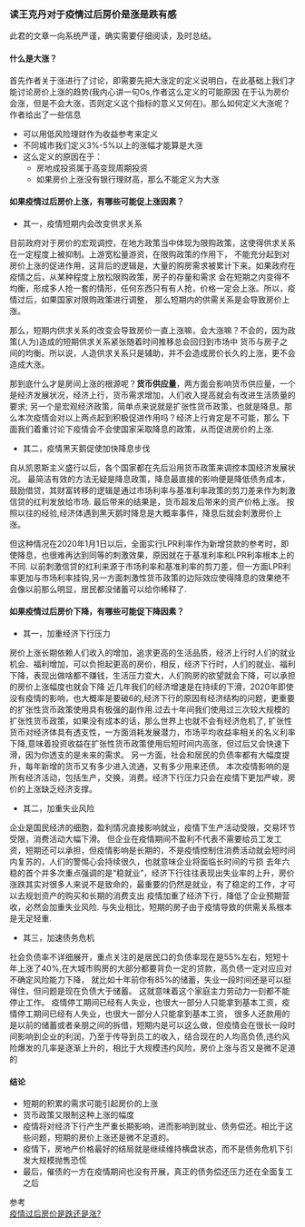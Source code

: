 ### 读王克丹对于疫情过后房价是涨是跌有感

此君的文章一向系统严谨，确实需要仔细阅读，及时总结。

#### 什么是大涨？
首先作者关于涨进行了讨论，即需要先把大涨定的定义说明白，在此基础上我们才能讨论房价上涨的趋势(我内心讲一句Os,作者这么定义的可能原因
在于认为房价会涨，但是不会大涨，否则定义这个指标的意义又何在)。那么如何定义大涨呢？作者给出了一些信息
- 可以用低风险理财作为收益参考来定义
- 不同城市我们定义3%-5%以上的涨幅才能算是大涨
- 这么定义的原因在于：
  - 房地成投资属于高变现周期投资
  - 如果房价上涨没有银行理财高，那么不能定义为大涨

#### 如果疫情过后房价上涨，有哪些可能促上涨因素？

- 其一，疫情短期内会改变供求关系

目前政府对于房价的宏观调控，在地方政策当中体现为限购政策，这使得供求关系在一定程度上被抑制。上游宽松量游资，在限购政策的作用下，
不能充分起到对房价上涨的促进作用，这背后的逻辑是，大量的购房需求被累计下来。如果政府在疫情之后，从某种程度上放松限购政策，房子的存量和需求
会在短期之内变得不均衡，形成多人抢一套的情形，任何东西只有有人抢，价格一定会上涨。所以，疫情过后，如果国家对限购政策进行调整，
那么短期内的供需关系是会导致房价上涨。

那么，短期内供求关系的改变会导致房价一直上涨嘛，会大涨嘛？不会的，因为政策(人为)造成的短期供求关系紧张随着时间推移总会回归到市场中
货币与房子之间的均衡。所以说，人造供求关系只是辅助，并不会造成房价长久的上涨，更不会造成大涨。

那到底什么才是房间上涨的根源呢？**货币供应量**，两方面会影响货币供应量，一个是经济发展状况，经济上行，货币需求增加，人们收入提高就会有改进生活质量的要求;
另一个是宏观经济政策，简单点来说就是扩张性货币政策，也就是降息。那么本次疫情会对以上两点起到积极促进作用吗？经济上行肯定是不可能，那么
下面我们着重讨论下疫情会不会使国家采取降息的政策，从而促进房价的上涨.

- 其二，疫情黑天鹅促使加快降息步伐

自从凯恩斯主义盛行以后，各个国家都在先后沿用货币政策来调控本国经济发展状况。
最简洁有效的方法无疑是降息政策，降息最直接的影响便是降低债务成本，鼓励借贷，其财富转移的逻辑是通过市场利率与基准利率政策的剪刀差来作为刺激信贷的红利发放给市场.
最后带来的结果是，货币超发后带来的资产价格上涨。
按照以往的经验,经济体遇到黑天鹅时降息是大概率事件，降息后就会刺激房价上涨。

但这种情况在2020年1月1日以后，全面实行LPR利率作为新增贷款的参考时，即使降息，也很难再达到同等的刺激效果，原因就在于基准利率和LPR利率根本上的不同.
以前刺激信贷的红利来源于市场利率和基准利率的剪刀差，但一方面LPR利率更加与市场利率挂钩,另一方面刺激性货币政策的边际效应使得降息的效果绝不会像以前那么明显，居民都没储蓄可以给你稀释了.

#### 如果疫情过后房价下降，有哪些可能促下降因素？

- 其一，加重经济下行压力

房价上涨长期依赖人们收入的增加，追求更高的生活品质，经济上行时人们的就业机会、福利增加，可以负担起更高的房价，相反，经济下行时，人们的就业、福利下降，表现出做啥都不赚钱，生活压力变大，人们购房的欲望就会下降，可以承担的房价上涨幅度也就会下降
近几年我们的经济增速是在持续的下滑，2020年即使没有疫情的影响，也大概率是要破6的,经济下行的原因有经济结构的问题，更重要的扩张性货币政策使用具有极强的副作用.过去十年间我们使用过三次较大规模的扩张性货币政策，如果没有成本的话，那么世界上也就不会有经济危机了,
扩张性货币对经济体具有透支性，一方面消耗发展潜力，市场平均收益率相关的名义利率下降,意味着投资收益在扩张性货币政策使用后短时间内高涨，但过后又会快速下滑，因为你透支的是未来的需求。
另一方面，社会和居民的负债率都有大幅度提升，每年新增的货币又有多少进入流通，又有多少用来还债。
本次疫情影响的是所有经济活动，包括生产，交换，消费。经济下行压力只会在疫情下更加严峻，房价的上涨缺乏经济支撑。

- 其二，加重失业风险

企业是国民经济的细胞，盈利情况直接影响就业，疫情下生产活动受限，交易环节受限，消费活动大幅下滑。
但企业在疫情期间不盈利不代表不需要给员工发工资，短期还可以承担，但疫情影响是长期的，不是疫情控制住消费活动就会短时间内复苏的，人们的警惕心会持续很久，也就意味企业将面临长时间的亏损
去年六稳的首个并多次重点强调的是“稳就业”，经济下行往往表现出失业率的上升，房价涨跌其实对很多人来说不是致命的，最重要的仍然是就业，有了稳定的工作，才可以去规划资产的购买和长期的消费支出
疫情加重了经济下行，降低了企业预期营收，必然会加重失业风险.
与失业相比，短期的房子由于疫情导致的供需关系根本是无足轻重.

- 其三，加速债务危机

社会负债率不详细展开，重点关注的是居民口的负债率现在是55%左右，短短十年上涨了40%,在大城市购房的大部分都要背负一定的贷款，高负债一定对应应对不确定风险能力下降，
就比如十年前你有85%的储蓄，失业一段时间还是可以挺得住，但问题是现在负债大于储蓄。
这就意味着这个家庭主力劳动力一刻都不能停止工作。
疫情停工期间已经有人失业，也很大一部分人只能拿到基本工资，疫情停工期间已经有人失业，也很大一部分人只能拿到基本工资，
很多人还款用的是以前的储蓄或者亲朋之间的拆借，短期内是可以这么做，但疫情会在很长一段时间影响到企业的利润，乃至于传导到员工的收入，结合现在的人均高负债,违约风险爆发的几率是逐渐上升的，相比于大规模违约风险，房价上涨与否又是微不足道的

#### 结论
- 短期的积累的需求可能引起房价的上涨
- 货币政策又限制这种上涨的幅度
- 疫情将对经济下行产生严重长期影响，进而影响到就业、债务偿还。相比于这些问题，短期的房价上涨还是微不足道的。
- 疫情下，房地产价格最好的结局就是继续维持横盘状态，而不是债务危机下引发大规模抛售恐慌
- 最后，催债的一方在疫情期间也没有开展，真正的债务偿还压力还在全面复工之后


参考<br>
[疫情过后房价是跌还是涨?](https://www.zhihu.com/question/374011132/answer/1059600083)
